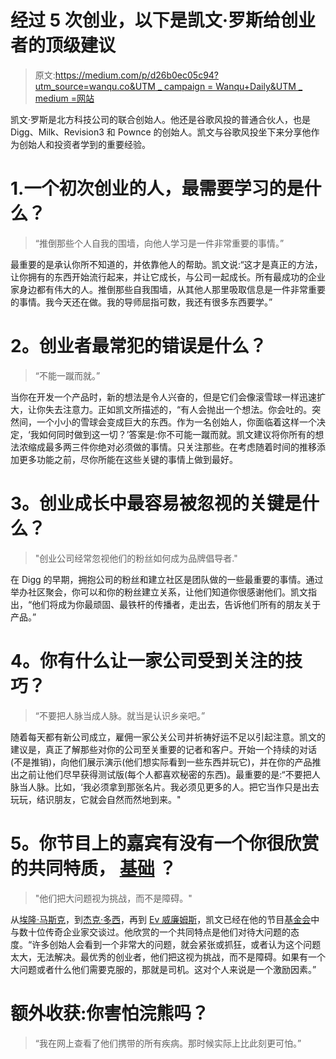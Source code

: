 # 经过 5 次创业，以下是凯文·罗斯给创业者的顶级建议

> 原文:[https://medium.com/p/d26b0ec05c94?utm_source=wanqu.co&UTM _ campaign = Wanqu+Daily&UTM _ medium =网站](https://medium.com/p/d26b0ec05c94?utm_source=wanqu.co&utm_campaign=Wanqu+Daily&utm_medium=website)

凯文·罗斯是北方科技公司的联合创始人。他还是谷歌风投的普通合伙人，也是 Digg、Milk、Revision3 和 Pownce 的创始人。凯文与谷歌风投坐下来分享他作为创始人和投资者学到的重要经验。

# 1.一个初次创业的人，最需要学习的是什么？



> “推倒那些个人自我的围墙，向他人学习是一件非常重要的事情。”

最重要的是承认你所不知道的，并依靠他人的帮助。凯文说:“这才是真正的方法，让你拥有的东西开始流行起来，并让它成长，与公司一起成长。所有最成功的企业家身边都有伟大的人。推倒那些自我围墙，从其他人那里吸取信息是一件非常重要的事情。我今天还在做。我的导师屈指可数，我还有很多东西要学。”

# **2。创业者最常犯的错误是什么？**



> “不能一蹴而就。”

当你在开发一个产品时，新的想法是令人兴奋的，但是它们会像滚雪球一样迅速扩大，让你失去注意力。正如凯文所描述的，“有人会抛出一个想法。你会吐的。突然间，一个小小的雪球会变成巨大的东西。作为一名创始人，你面临着这样一个决定，‘我如何同时做到这一切？’答案是:你不可能一蹴而就。凯文建议将你所有的想法浓缩成最多两三件你绝对必须做的事情。只关注那些。在考虑随着时间的推移添加更多功能之前，尽你所能在这些关键的事情上做到最好。

# **3。创业成长中最容易被忽视的关键是什么？**



> "创业公司经常忽视他们的粉丝如何成为品牌倡导者."

在 Digg 的早期，拥抱公司的粉丝和建立社区是团队做的一些最重要的事情。通过举办社区聚会，你可以和你的粉丝建立关系，让他们知道你很感谢他们。凯文指出，“他们将成为你最顽固、最铁杆的传播者，走出去，告诉他们所有的朋友关于产品。”

# **4。你有什么让一家公司受到关注的技巧？**



> “不要把人脉当成人脉。就当是认识乡亲吧。”

随着每天都有新公司成立，雇佣一家公关公司并祈祷好运不足以引起注意。凯文的建议是，真正了解那些对你的公司至关重要的记者和客户。开始一个持续的对话(不是推销)，向他们展示演示(他们想实际看到一些东西并玩它)，并在你的产品推出之前让他们尽早获得测试版(每个人都喜欢秘密的东西)。最重要的是:“不要把人脉当人脉。比如，‘我必须拿到那张名片。我必须见更多的人。把它当作只是出去玩玩，结识朋友，它就会自然而然地到来。"

# **5。你节目上的嘉宾有没有一个你很欣赏的共同特质，** [**基础**](http://www.gv.com/library/founder-interviews) **？**



> "他们把大问题视为挑战，而不是障碍。"

从[埃隆·马斯克](http://www.gv.com/lib/elonmusk)，到[杰克·多西](http://www.gv.com/lib/jack-dorsey)，再到 [Ev 威廉姆斯](http://www.gv.com/lib/evwilliams)，凯文已经在他的节目[基金会](http://www.gv.com/library/founder-interviews)中与数十位传奇企业家交谈过。他欣赏的一个共同特点是他们对待大问题的态度。“许多创始人会看到一个非常大的问题，就会紧张或抓狂，或者认为这个问题太大，无法解决。最优秀的创业者，他们把这视为挑战，而不是障碍。如果有一个大问题或者什么他们需要克服的，那就是司机。这对个人来说是一个激励因素。”

# 额外收获:你害怕浣熊吗？



> “我在网上查看了他们携带的所有疾病。那时候实际上比此刻更可怕。”












